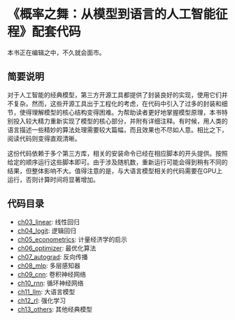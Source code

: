 # 《概率之舞：从模型到语言的人工智能征程》配套代码

本书正在编辑之中，不久就会面市。

## 简要说明

对于人工智能的经典模型，第三方开源工具都提供了封装良好的实现，使用它们并不复杂。然而，这些开源工具出于工程化的考虑，在代码中引入了过多的封装和细节，使得理解模型的核心结构变得困难。为帮助读者更好地掌握模型原理，本书特别投入较大精力重新实现了模型的核心部分，并附有详细注释。有时候，用人类的语言描述一些精妙的算法处理需要较大篇幅，而且效果也不尽如人意。相比之下，阅读代码则变得直观清晰。

这份代码依赖于多个第三方库，相关的安装命令已经在相应脚本的开头提供。按照给定的顺序运行这些脚本即可。由于涉及随机数，重新运行可能会得到稍有不同的结果，但整体影响不大。值得注意的是，与大语言模型相关的代码需要在GPU上运行，否则计算时间将显著增加。

## 代码目录

- [ch03_linear](ch03_linear): 线性回归
- [ch04_logit](ch04_logit): 逻辑回归
- [ch05_econometrics](ch05_econometrics): 计量经济学的启示
- [ch06_optimizer](ch06_optimizer): 最优化算法
- [ch07_autograd](ch07_autograd): 反向传播
- [ch08_mlp](ch08_mlp): 多层感知器
- [ch09_cnn](ch09_cnn): 卷积神经网络
- [ch10_rnn](ch10_rnn): 循环神经网络
- [ch11_llm](ch11_llm): 大语言模型
- [ch12_rl](ch12_rl): 强化学习
- [ch13_others](ch13_others): 其他经典模型
